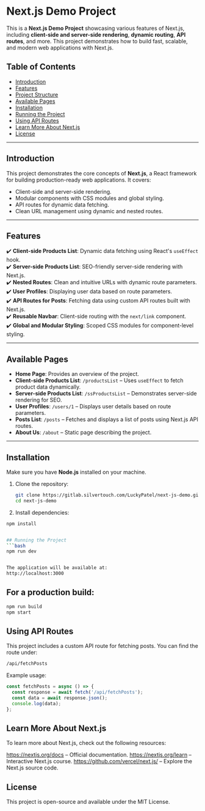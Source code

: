 # Next.js Demo Project

This is a **Next.js Demo Project** showcasing various features of Next.js, including **client-side and server-side rendering**, **dynamic routing**, **API routes**, and more. This project demonstrates how to build fast, scalable, and modern web applications with Next.js.

## Table of Contents

- [Introduction](#introduction)
- [Features](#features)
- [Project Structure](#project-structure)
- [Available Pages](#available-pages)
- [Installation](#installation)
- [Running the Project](#running-the-project)
- [Using API Routes](#using-api-routes)
- [Learn More About Next.js](#learn-more-about-nextjs)
- [License](#license)

---

## Introduction

This project demonstrates the core concepts of **Next.js**, a React framework for building production-ready web applications. It covers:
- Client-side and server-side rendering.
- Modular components with CSS modules and global styling.
- API routes for dynamic data fetching.
- Clean URL management using dynamic and nested routes.

---

## Features

✔️ **Client-side Products List**: Dynamic data fetching using React's `useEffect` hook.  
✔️ **Server-side Products List**: SEO-friendly server-side rendering with Next.js.  
✔️ **Nested Routes**: Clean and intuitive URLs with dynamic route parameters.  
✔️ **User Profiles**: Displaying user data based on route parameters.  
✔️ **API Routes for Posts**: Fetching data using custom API routes built with Next.js.  
✔️ **Reusable Navbar**: Client-side routing with the `next/link` component.  
✔️ **Global and Modular Styling**: Scoped CSS modules for component-level styling.  


---

## Available Pages

- **Home Page**: Provides an overview of the project.  
- **Client-side Products List**: `/productsList` – Uses `useEffect` to fetch product data dynamically.  
- **Server-side Products List**: `/ssProductsList` – Demonstrates server-side rendering for SEO.  
- **User Profiles**: `/users/1` – Displays user details based on route parameters.  
- **Posts List**: `/posts` – Fetches and displays a list of posts using Next.js API routes.  
- **About Us**: `/about` – Static page describing the project.

---

## Installation

Make sure you have **Node.js** installed on your machine.

1. Clone the repository:

   ```bash
   git clone https://gitlab.silvertouch.com/LuckyPatel/next-js-demo.git
   cd next-js-demo

2. Install dependencies:
  ```bash
  npm install


## Running the Project
 ```bash
 npm run dev


The application will be available at:
http://localhost:3000 

```


## For a production build:

```bash
npm run build
npm start
```

## Using API Routes
This project includes a custom API route for fetching posts. You can find the route under:
```bash
/api/fetchPosts
```

Example usage:
```javascript 
const fetchPosts = async () => {
  const response = await fetch('/api/fetchPosts');
  const data = await response.json();
  console.log(data);
};
```

## Learn More About Next.js
To learn more about Next.js, check out the following resources:

https://nextjs.org/docs – Official documentation.
https://nextjs.org/learn – Interactive Next.js course.
https://github.com/vercel/next.js/ – Explore the Next.js source code.

## License
This project is open-source and available under the MIT License. 